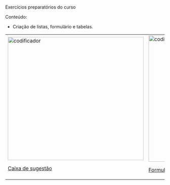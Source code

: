 #
<p>Exercícios preparatórios do curso</p>
<div>
    <p>Conteúdo: </p>
    <ul>
        <li>Criação de listas, formulário e tabelas.
        </li>
    </ul>
</div>

<div>
<table>

<td>
<a href="https://uploaddeimagens.com.br/images/004/407/297/original/caixa-de-sugestao.png?1679845185"><img src="https://uploaddeimagens.com.br/images/004/407/297/original/caixa-de-sugestao.png?1679845185" alt="codificador" border="0" height="390px" width="429px"></a>

[Caixa de sugestão](https://github.com/ellencrist/learning-css-html/tree/main/Course_GeneXus-nivelamento/aula_25-03/formulario/caixa%20de%20sugestao)
</td>

<td>
<a href="https://uploaddeimagens.com.br/images/004/407/290/original/forms_faculdade.png?1679844044"><img src="https://uploaddeimagens.com.br/images/004/407/290/original/forms_faculdade.png?1679844044" alt="codificador" border="0" height="400px" width="429px" ></a>

[Formulário](https://github.com/ellencrist/learning-css-html/tree/main/Course_GeneXus-nivelamento/aula_25-03/formulario/estilos/forms%20faculdade)
</td>

</table>
</div>

